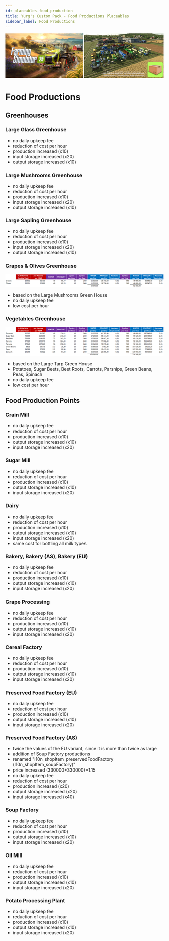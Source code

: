 ```yaml
---
id: placeables-food-production
title: Yurg's Custom Pack - Food Productions Placeables
sidebar_label: Food Productions
---
```

[![](modHeader.png)](modScreen.png)
# Food Productions

## Greenhouses

### Large Glass Greenhouse
- no daily upkeep fee
- reduction of cost per hour
- production increased (x10)
- input storage increased (x20)
- output storage increased (x10)

### Large Mushrooms Greenhouse
- no daily upkeep fee
- reduction of cost per hour
- production increased (x10)
- input storage increased (x20)
- output storage increased (x10)

### Large Sapling Greenhouse
- no daily upkeep fee
- reduction of cost per hour
- production increased (x10)
- input storage increased (x20)
- output storage increased (x10)

### Grapes & Olives Greenhouse
![](greenHouseGrapesOlives.png)
- based on the Large Mushrooms Green House
- no daily upkeep fee
- low cost per hour

### Vegetables Greenhouse
![](greenHouseVegetables.png)
- based on the Large Tarp Green House
- Potatoes, Sugar Beets, Beet Roots, Carrots, Parsnips, Green Beans, Peas, Spinach
- no daily upkeep fee
- low cost per hour

## Food Production Points

### Grain Mill
- no daily upkeep fee
- reduction of cost per hour
- production increased (x10)
- output storage increased (x10)
- input storage increased (x20)

### Sugar Mill
- no daily upkeep fee
- reduction of cost per hour
- production increased (x10)
- output storage increased (x10)
- input storage increased (x20)

### Dairy
- no daily upkeep fee
- reduction of cost per hour
- production increased (x10)
- output storage increased (x10)
- input storage increased (x20)
- same cost for bottling all milk types

### Bakery, Bakery (AS), Bakery (EU)
- no daily upkeep fee
- reduction of cost per hour
- production increased (x10)
- output storage increased (x10)
- input storage increased (x20)

### Grape Processing
- no daily upkeep fee
- reduction of cost per hour
- production increased (x10)
- output storage increased (x10)
- input storage increased (x20)

### Cereal Factory
- no daily upkeep fee
- reduction of cost per hour
- production increased (x10)
- output storage increased (x10)
- input storage increased (x20)

### Preserved Food Factory (EU)
- no daily upkeep fee
- reduction of cost per hour
- production increased (x10)
- output storage increased (x10)
- input storage increased (x20)

### Preserved Food Factory (AS)
- twice the values of the EU variant, since it is more than twice as large
- addition of Soup Factory productions
- renamed "l10n_shopItem_preservedFoodFactory (l10n_shopItem_soupFactory)"
- price increased (330000+330000)*1.15
- no daily upkeep fee
- reduction of cost per hour
- production increased (x20)
- output storage increased (x20)
- input storage increased (x40)

### Soup Factory
- no daily upkeep fee
- reduction of cost per hour
- production increased (x10)
- output storage increased (x10)
- input storage increased (x20)

### Oil Mill
- no daily upkeep fee
- reduction of cost per hour
- production increased (x10)
- output storage increased (x10)
- input storage increased (x20)

### Potato Processing Plant
- no daily upkeep fee
- reduction of cost per hour
- production increased (x10)
- output storage increased (x10)
- input storage increased (x20)
